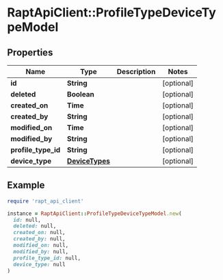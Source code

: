 # RaptApiClient::ProfileTypeDeviceTypeModel

## Properties

| Name | Type | Description | Notes |
| ---- | ---- | ----------- | ----- |
| **id** | **String** |  | [optional] |
| **deleted** | **Boolean** |  | [optional] |
| **created_on** | **Time** |  | [optional] |
| **created_by** | **String** |  | [optional] |
| **modified_on** | **Time** |  | [optional] |
| **modified_by** | **String** |  | [optional] |
| **profile_type_id** | **String** |  | [optional] |
| **device_type** | [**DeviceTypes**](DeviceTypes.md) |  | [optional] |

## Example

```ruby
require 'rapt_api_client'

instance = RaptApiClient::ProfileTypeDeviceTypeModel.new(
  id: null,
  deleted: null,
  created_on: null,
  created_by: null,
  modified_on: null,
  modified_by: null,
  profile_type_id: null,
  device_type: null
)
```

